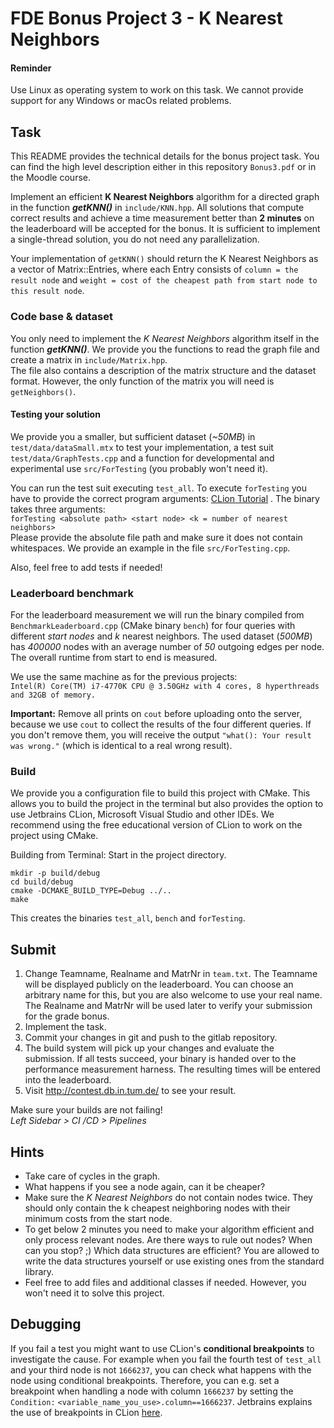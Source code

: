 # FDE Bonus Project 3 - K Nearest Neighbors

#### Reminder

Use Linux as operating system to work on this task. We cannot provide support for any Windows or macOs related problems.

## Task

This README provides the technical details for the bonus project task. You can find the high level description either in
this repository `Bonus3.pdf` or in the Moodle course.

Implement an efficient **K Nearest Neighbors** algorithm for a directed graph in the function **_getKNN()_**
in `include/KNN.hpp`. All solutions that compute correct results and achieve a time measurement better than **2
minutes** on the leaderboard will be accepted for the bonus. It is sufficient to implement a single-thread solution, you
do not need any parallelization.

Your implementation of `getKNN()` should return the K Nearest Neighbors as a vector of Matrix::Entries, where each Entry
consists of `column = the result node` and `weight = cost of the cheapest path from start node to this result node`.

### Code base & dataset

You only need to implement the _K Nearest Neighbors_ algorithm itself in the function **_getKNN()_**. We provide you the
functions to read the graph file and create a matrix in `include/Matrix.hpp`.  
The file also contains a description of the matrix structure and the dataset format. However, the only function of the
matrix you will need is `getNeighbors()`.

#### Testing your solution

We provide you a smaller, but sufficient dataset (_~50MB_) in `test/data/dataSmall.mtx` to test your implementation,
a test suit `test/data/GraphTests.cpp` and a function for developmental and experimental use `src/ForTesting`
(you probably won't need it).

You can run the test suit executing `test_all`. To execute `forTesting` you have to provide the correct program
arguments: [CLion Tutorial](https://www.jetbrains.com/help/objc/add-environment-variables-and-program-arguments.html#add-program-arguments)
. The binary takes three arguments: <br>
`forTesting <absolute path> <start node> <k = number of nearest neighbors>` <br>
Please provide the absolute file path and make sure it does not contain whitespaces. We provide an example in the
file `src/ForTesting.cpp`.

Also, feel free to add tests if needed!

### Leaderboard benchmark

For the leaderboard measurement we will run the binary compiled from `BenchmarkLeaderboard.cpp` (CMake binary `bench`)
for four queries with different _start nodes_ and _k_ nearest neighbors. The used dataset (_500MB_) has _400000_ nodes
with an average number of _50_ outgoing edges per node. The overall runtime from start to end is measured.<br>

We use the same machine as for the previous projects: <br>
`Intel(R) Core(TM) i7-4770K CPU @ 3.50GHz with 4 cores, 8 hyperthreads and 32GB of memory.`

**Important:** Remove all prints on `cout` before uploading onto the server, because we use `cout` to collect the
results of the four different queries. If you don't remove them, you will receive the
output `"what(): Your result was wrong."` (which is identical to a real wrong result).

### Build

We provide you a configuration file to build this project with CMake. This allows you to build the project in the
terminal but also provides the option to use Jetbrains CLion, Microsoft Visual Studio and other IDEs. We recommend using
the free educational version of CLion to work on the project using CMake.

Building from Terminal:
Start in the project directory.

```
mkdir -p build/debug
cd build/debug
cmake -DCMAKE_BUILD_TYPE=Debug ../..
make
```

This creates the binaries `test_all`, `bench` and `forTesting`.

## Submit

1. Change Teamname, Realname and MatrNr in `team.txt`. The Teamname will be displayed publicly on the leaderboard. You
   can choose an arbitrary name for this, but you are also welcome to use your real name. The Realname and MatrNr will
   be used later to verify your submission for the grade bonus.
2. Implement the task.
3. Commit your changes in git and push to the gitlab repository.
4. The build system will pick up your changes and evaluate the submission. If all tests succeed, your binary is handed
   over to the performance measurement harness. The resulting times will be entered into the leaderboard.
5. Visit http://contest.db.in.tum.de/ to see your result.

Make sure your builds are not failing! <br/>
_Left Sidebar > CI /CD > Pipelines_

## Hints

-   Take care of cycles in the graph.
-   What happens if you see a node again, can it be cheaper?
-   Make sure the _K Nearest Neighbors_ do not contain nodes twice. They should only contain the k cheapest neighboring
    nodes with their minimum costs from the start node.
-   To get below 2 minutes you need to make your algorithm efficient and only process relevant nodes. Are there ways to
    rule out nodes? When can you stop? ;) Which data structures are efficient? You are allowed to write the data
    structures yourself or use existing ones from the standard library.
-   Feel free to add files and additional classes if needed. However, you won't need it to solve this project.

## Debugging

If you fail a test you might want to use CLion's **conditional breakpoints** to investigate the cause. For example when
you fail the fourth test of `test_all` and your third node is not `1666237`, you can check what happens with the node
using conditional breakpoints. Therefore, you can e.g. set a breakpoint when handling a node with column `1666237` by
setting the `Condition:` `<variable_name_you_use>.column==1666237`. Jetbrains explains the use of breakpoints in
CLion [here](https://www.jetbrains.com/help/clion/using-breakpoints.html#set-breakpoints).

